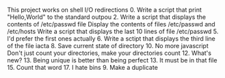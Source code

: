 This project works on shell I/O redirections
0. Write a script that print "Hello,World" to the standard outpou
2. Write a script that displays the contents of /etc/passwd file
Display the contents of files /etc/passwd and /etc/hosts
Write a script that displays the last 10 lines of file /etc/passwd
5. I'd prefer the first ones actually
6. Write a sctipt that displays the third line of the file iacta
8. Save current state of directory
10. No more javascript
Don't just count your directories, make your directories count
12. What's new?
13. Being unique is better than being perfect
13. It must be in that file
15. Count that word
17. I hate bins
9. Make a duplicate
